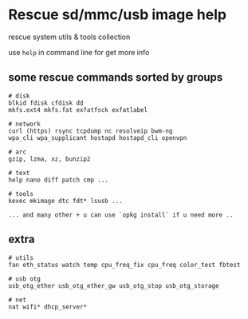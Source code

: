 # Rescue sd/mmc/usb image help

rescue system utils & tools collection

use `help` in command line for get more info

## some rescue commands sorted by groups

    # disk
    blkid fdisk cfdisk dd
    mkfs.ext4 mkfs.fat exfatfsck exfatlabel 

    # network
    curl (https) rsync tcpdump nc resolveip bwm-ng
    wpa_cli wpa_supplicant hostapd hostapd_cli openvpn

    # arc
    gzip, lzma, xz, bunzip2

    # text
    help nano diff patch cmp ...

    # tools
    kexec mkimage dtc fdt* lsusb ...

    ... and many other + u can use `opkg install` if u need more ..

## extra

    # utils
    fan eth_status watch temp cpu_freq_fix cpu_freq color_test fbtest

    # usb otg 
    usb_otg_ether usb_otg_ether_gw usb_otg_stop usb_otg_storage

    # net
    nat wifi* dhcp_server* 

